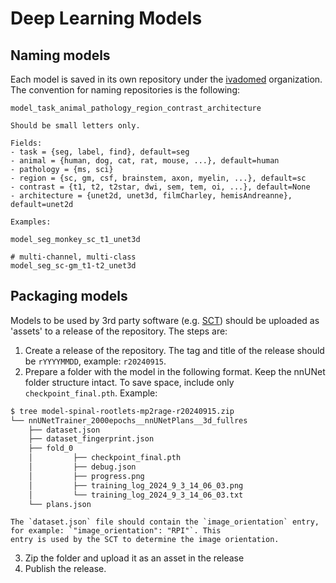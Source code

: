 # Deep Learning Models

## Naming models

Each model is saved in its own repository under the [ivadomed](https://github.com/ivadomed) organization. The convention for naming repositories is the following:

~~~
model_task_animal_pathology_region_contrast_architecture

Should be small letters only.

Fields:
- task = {seg, label, find}, default=seg
- animal = {human, dog, cat, rat, mouse, ...}, default=human
- pathology = {ms, sci}
- region = {sc, gm, csf, brainstem, axon, myelin, ...}, default=sc
- contrast = {t1, t2, t2star, dwi, sem, tem, oi, ...}, default=None
- architecture = {unet2d, unet3d, filmCharley, hemisAndreanne}, default=unet2d

Examples: 

model_seg_monkey_sc_t1_unet3d

# multi-channel, multi-class
model_seg_sc-gm_t1-t2_unet3d
~~~

## Packaging models

Models to be used by 3rd party software (e.g. [SCT](https://spinalcordtoolbox.com/)) should be uploaded as 'assets' to a release of the repository. The steps are:
1. Create a release of the repository. The tag and title of the release should be `rYYYYMMDD`, example: `r20240915`.
2. Prepare a folder with the model in the following format. Keep the nnUNet folder structure intact. To save space,
include only `checkpoint_final.pth`. Example:

```bash
$ tree model-spinal-rootlets-mp2rage-r20240915.zip
└── nnUNetTrainer_2000epochs__nnUNetPlans__3d_fullres
    ├── dataset.json
    ├── dataset_fingerprint.json
    ├── fold_0
    │         ├── checkpoint_final.pth
    │         ├── debug.json
    │         ├── progress.png
    │         ├── training_log_2024_9_3_14_06_03.png
    │         └── training_log_2024_9_3_14_06_03.txt
    └── plans.json
```

```{important}
The `dataset.json` file should contain the `image_orientation` entry, for example: `"image_orientation": "RPI"`. This
entry is used by the SCT to determine the image orientation.
```

3. Zip the folder and upload it as an asset in the release
4. Publish the release.
